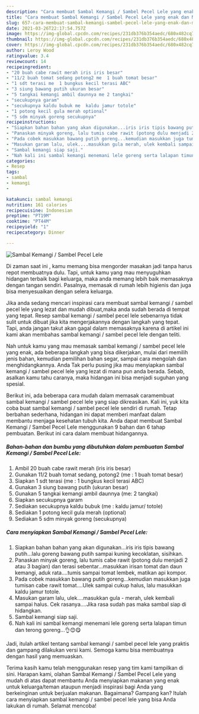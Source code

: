 ```yaml
---
description: "Cara membuat Sambal Kemangi / Sambel Pecel Lele yang enak dan Mudah Dibuat"
title: "Cara membuat Sambal Kemangi / Sambel Pecel Lele yang enak dan Mudah Dibuat"
slug: 657-cara-membuat-sambal-kemangi-sambel-pecel-lele-yang-enak-dan-mudah-dibuat
date: 2021-03-26T22:17:54.757Z
image: https://img-global.cpcdn.com/recipes/231db376b354aedc/680x482cq70/sambal-kemangi-sambel-pecel-lele-foto-resep-utama.jpg
thumbnail: https://img-global.cpcdn.com/recipes/231db376b354aedc/680x482cq70/sambal-kemangi-sambel-pecel-lele-foto-resep-utama.jpg
cover: https://img-global.cpcdn.com/recipes/231db376b354aedc/680x482cq70/sambal-kemangi-sambel-pecel-lele-foto-resep-utama.jpg
author: Leroy Wood
ratingvalue: 3.4
reviewcount: 14
recipeingredient:
- "20 buah cabe rawit merah iris iris besar"
- "11/2 buah tomat sedang potong2 me  1 buah tomat besar"
- "1 sdt terasi me  1 bungkus kecil terasi ABC"
- "3 siung bawang putih ukuran besar"
- "5 tangkai kemangi ambil daunnya me 2 tangkai"
- "secukupnya garam"
- "secukupnya kaldu bubuk me  kaldu jamur totole"
- "1 potong kecil gula merah optional"
- "5 sdm minyak goreng secukupnya"
recipeinstructions:
- "Siapkan bahan bahan yang akan digunakan...iris iris tipis bawang putih...lalu goreng bawang putih sampai kuning kecoklatan, sisihkan."
- "Panaskan minyak goreng, lalu tumis cabe rawit (potong dulu menjadi 2 atau 3 bagian) dan terasi sebentar...masukkan irisan tomat dan daun kemangi, aduk rata....tumis sampai tomat lembek, matikan api kompor."
- "Pada cobek masukkan bawang putih goreng...kemudian masukkan juga tumisan cabe rawit tomat....Ulek sampai cukup halus, lalu masukkan kaldu jamur totole."
- "Masukan garam lalu, ulek....masukkan gula merah, ulek kembali sampai halus. Cek rasanya....Jika rasa sudah pas maka sambal siap di hidangkan."
- "Sambal kemangi siap saji."
- "Nah kali ini sambal kemangi menemani lele goreng serta lalapan timun dan terong goreng...👌😊😋"
categories:
- Resep
tags:
- sambal
- kemangi
- 

katakunci: sambal kemangi  
nutrition: 161 calories
recipecuisine: Indonesian
preptime: "PT19M"
cooktime: "PT44M"
recipeyield: "1"
recipecategory: Dinner

---
```



![Sambal Kemangi / Sambel Pecel Lele](https://img-global.cpcdn.com/recipes/231db376b354aedc/680x482cq70/sambal-kemangi-sambel-pecel-lele-foto-resep-utama.jpg)

Di zaman  saat ini , kamu memang bisa mengorder masakan jadi tanpa harus repot membuatnya dulu. Tapi, untuk kamu yang mau menyuguhkan hidangan terbaik bagi keluarga, maka anda memang lebih baik memasaknya dengan tangan sendiri. Pasalnya, memasak di rumah lebih higienis dan juga bisa menyesuaikan dengan selera keluarga.

Jika anda sedang mencari inspirasi cara membuat sambal kemangi / sambel pecel lele yang lezat dan mudah dibuat,maka anda sudah berada di tempat yang tepat. Resep sambal kemangi / sambel pecel lele  sebenarnya tidak sulit untuk dibuat jika kita mengerjakannya dengan langkah yang tepat. Tapi, anda jangan takut akan gagal dalam memasaknya 
karena di artikel ini kami akan membahas sambal kemangi / sambel pecel lele dengan teliti.  



Nah untuk kamu yang mau memasak sambal kemangi / sambel pecel lele yang enak, ada beberapa langkah yang bisa dikerjakan, mulai dari memilih jenis bahan, kemudian pemilihan bahan segar, sampai cara mengolah dan menghidangkannya. Anda Tak perlu pusing jika mau menyiapkan sambal kemangi / sambel pecel lele yang lezat di mana pun anda berada. Sebab, asalkan kamu  tahu caranya, maka hidangan ini bisa menjadi suguhan yang spesial.

Berikut ini, ada beberapa cara mudah dalam memasak caramembuat sambal kemangi / sambel pecel lele yang siap dikreasikan. Kali ini, yuk kita coba buat sambal kemangi / sambel pecel lele sendiri di rumah. Tetap berbahan sederhana, hidangan ini dapat memberi manfaat dalam membantu menjaga kesehatan tubuh kita. Anda dapat membuat Sambal Kemangi / Sambel Pecel Lele menggunakan 9 bahan dan 6 tahap pembuatan. Berikut ini cara dalam membuat hidangannya.

<!--inarticleads1-->

##### Bahan-bahan dan bumbu yang dibutuhkan dalam pembuatan Sambal Kemangi / Sambel Pecel Lele:

1. Ambil 20 buah cabe rawit merah (iris iris besar)
1. Gunakan 11/2 buah tomat sedang, potong2 (me : 1 buah tomat besar)
1. Siapkan 1 sdt terasi (me : 1 bungkus kecil terasi ABC)
1. Gunakan 3 siung bawang putih (ukuran besar)
1. Gunakan 5 tangkai kemangi ambil daunnya (me: 2 tangkai)
1. Siapkan secukupnya garam
1. Sediakan secukupnya kaldu bubuk (me : kaldu jamur/ totole)
1. Sediakan 1 potong kecil gula merah (optional)
1. Sediakan 5 sdm minyak goreng (secukupnya)




<!--inarticleads2-->

##### Cara menyiapkan Sambal Kemangi / Sambel Pecel Lele:

1. Siapkan bahan bahan yang akan digunakan...iris iris tipis bawang putih...lalu goreng bawang putih sampai kuning kecoklatan, sisihkan.
1. Panaskan minyak goreng, lalu tumis cabe rawit (potong dulu menjadi 2 atau 3 bagian) dan terasi sebentar...masukkan irisan tomat dan daun kemangi, aduk rata....tumis sampai tomat lembek, matikan api kompor.
1. Pada cobek masukkan bawang putih goreng...kemudian masukkan juga tumisan cabe rawit tomat....Ulek sampai cukup halus, lalu masukkan kaldu jamur totole.
1. Masukan garam lalu, ulek....masukkan gula - merah, ulek kembali sampai halus. Cek rasanya....Jika rasa sudah pas maka sambal siap di hidangkan.
1. Sambal kemangi siap saji.
1. Nah kali ini sambal kemangi menemani lele goreng serta lalapan timun dan terong goreng...👌😊😋




Jadi, itulah artikel tentang  sambal kemangi / sambel pecel lele  yang praktis dan gampang dilakukan versi kami. Semoga kamu bisa membuatnya dengan hasil yang memuaskan. 

Terima kasih kamu telah menggunakan resep yang tim kami tampilkan di sini. Harapan kami, olahan  Sambal Kemangi / Sambel Pecel Lele yang mudah di atas dapat membantu Anda menyiapkan makanan yang enak untuk keluarga/teman ataupun menjadi inspirasi bagi Anda yang berkeinginan untuk berjualan makanan. Bagaimana? Gampang kan? Itulah cara menyiapkan sambal kemangi / sambel pecel lele yang bisa Anda lakukan di rumah. Selamat mencoba!

